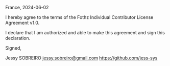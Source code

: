 France, 2024-06-02

I hereby agree to the terms of the Fothz Individual Contributor License
Agreement v1.0.

I declare that I am authorized and able to make this agreement and sign this
declaration.

Signed,

Jessy SOBREIRO <jessy.sobreiro@gmail.com> https://github.com/jess-sys

